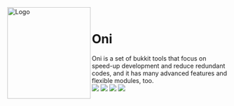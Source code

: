 <div>
<!-- 排版来自 https://github.com/v2fly/v2ray-core -->
  <img width="190" height="210" align="left" src="https://i.loli.net/2020/12/27/wZx2XOPEIYQh5KT.png" alt="Logo"/>
  <br>
  <h1>Oni</h1>
  <p>Oni is a set of bukkit tools that focus on speed-up development and reduce redundant codes, and it has many advanced features and flexible modules, too.<br>
    <img src="https://img.shields.io/github/license/saltedfishclub/Oni"> <img src="https://img.shields.io/github/workflow/status/saltedfishclub/Oni/Java%20CI%20with%20Gradle"> <img src="https://img.shields.io/discord/612522451200638991"> <img src="https://img.shields.io/tokei/lines/github/saltedfishclub/Oni">
  </p>
</div>